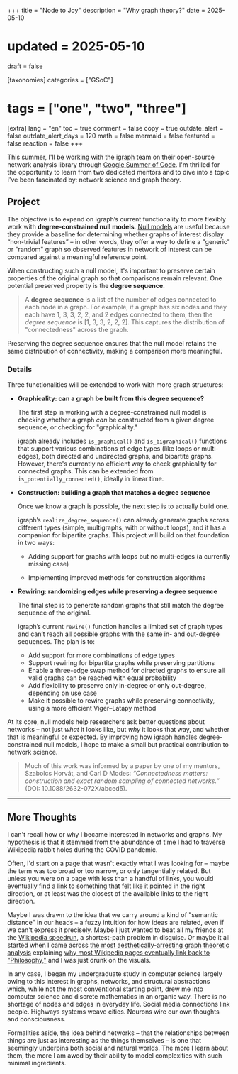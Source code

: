 +++
title = "Node to Joy"
description = "Why graph theory?"
date = 2025-05-10
# updated = 2025-05-10
draft = false

[taxonomies]
categories = ["GSoC"]
# tags = ["one", "two", "three"]

[extra]
lang = "en"
toc = true
comment = false
copy = true
outdate_alert = false
outdate_alert_days = 120
math = false
mermaid = false
featured = false
reaction = false
+++

This summer, I'll be working with the [igraph](https://igraph.org/) team on their open-source network analysis library through [Google Summer of Code](https://summerofcode.withgoogle.com/). I'm thrilled for the opportunity to learn from two dedicated mentors and to dive into a topic I've been fascinated by: network science and graph theory.

## Project
The objective is to expand on igraph’s current functionality to more flexibly work with **degree-constrained null models**. [Null models](https://en.wikipedia.org/wiki/Null_model) are useful because they provide a baseline for determining whether graphs of interest display “non-trivial features” – in other words, they offer a way to define a "generic" or "random" graph so observed features in network of interest can be compared against a meaningful reference point. 

When constructing such a null model, it's important to preserve certain properties of the original graph so that comparisons remain relevant. One potential preserved property is the **degree sequence**.

> A **degree sequence** is a list of the number of edges connected to each node in a graph. For example, if a graph has six nodes and they each have 1, 3, 3, 2, 2, and 2 edges connected to them, then the *degree sequence* is [1, 3, 3, 2, 2, 2]. This captures the distribution of "connectedness" across the graph.

Preserving the degree sequence ensures that the null model retains the same distribution of connectivity, making a comparison more meaningful.

### Details

Three functionalities will be extended to work with more graph structures: 
* **Graphicality: can a graph be built from this degree sequence?**

    The first step in working with a degree-constrained null model is checking whether a graph *can* be constructed from a given degree sequence, or checking for "graphicality."

    igraph already includes `is_graphical()` and `is_bigraphical()` functions that support various combinations of edge types (like loops or multi-edges), both directed and undirected graphs, and bipartite graphs. However, there's currently no efficient way to check graphicality for connected graphs. This can be extended from `is_potentially_connected()`, ideally in linear time.

* **Construction: building a graph that matches a degree sequence**
    
    Once we know a graph is possible, the next step is to actually build one.

    igraph’s `realize_degree_sequence()` can already generate graphs across different types (simple, multigraphs, with or without loops), and it has a companion for bipartite graphs. This project will build on that foundation in two ways:

    * Adding support for graphs with loops but no multi-edges (a currently missing case)

    * Implementing improved methods for construction algorithms
    
* **Rewiring: randomizing edges while preserving a degree sequence**
    
    The final step is to generate random graphs that still match the degree sequence of the original. 

    igraph’s current `rewire()` function handles a limited set of graph types and can’t reach all possible graphs with the same in- and out-degree sequences. The plan is to:
    
    * Add support for more combinations of edge types
    * Support rewiring for bipartite graphs while preserving partitions
    * Enable a three-edge swap method for directed graphs to ensure all valid graphs can be reached with equal probability
    * Add flexibility to preserve only in-degree or only out-degree, depending on use case
    * Make it possible to rewire graphs while preserving connectivity, using a more efficient Viger–Latapy method

At its core, null models help researchers ask better questions about networks – not just *what* it looks like, but *why* it looks that way, and whether that is meaningful or expected. By improving how igraph handles degree-constrained null models, I hope to make a small but practical contribution to network science.

> Much of this work was informed by a paper by one of my mentors, Szabolcs Horvát, and Carl D Modes: *“Connectedness matters: construction and exact random sampling of connected
networks.”* (DOI: 10.1088/2632-072X/abced5).

---

## More Thoughts
I can't recall how or why I became interested in networks and graphs. My hypothesis is that it stemmed from the abundance of time I had to traverse Wikipedia rabbit holes during the COVID pandemic. 

Often, I'd start on a page that wasn't exactly what I was looking for – maybe the term was too broad or too narrow, or only tangentially related. But unless you were on a page with less than a handful of links, you would eventually find a link to something that felt like it pointed in the right direction, or at least was the closest of the available links to the right direction. 

Maybe I was drawn to the idea that we carry around a kind of "semantic distance" in our heads – a fuzzy intuition for how ideas are related, even if we can't express it precisely. Maybe I just wanted to beat all my friends at the [Wikipedia speedrun](https://wikispeedrun.org/), a shortest-path problem in disguise. Or maybe it all started when I came across [the most aesthetically-arresting graph theoretic analysis](https://youtu.be/-llumS2rA8I?si=choIrC7Ch_6IObbN) explaining [why most Wikipedia pages eventually link back to "Philosophy,"](https://en.wikipedia.org/wiki/Wikipedia:Getting_to_Philosophy) and I was just drunk on the visuals. 

In any case, I began my undergraduate study in computer science largely owing to this interest in graphs, networks, and structural abstractions which, while not the most conventional starting point, drew me into computer science and discrete mathematics in an organic way. There is no shortage of nodes and edges in everyday life. Social media connections link people. Highways systems weave cities. Neurons wire our own thoughts and consciousness. 

Formalities aside, the idea behind networks – that the relationships between things are just as interesting as the things themselves – is one that seemingly underpins both social and natural worlds. The more I learn about them, the more I am awed by their ability to model complexities with such minimal ingredients.